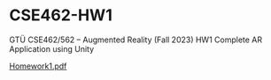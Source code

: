 # CSE462-HW1
GTÜ CSE462/562 – Augmented Reality (Fall 2023)
HW1 Complete AR Application using Unity

[Homework1.pdf](https://github.com/tugceyavuz/CSE462-HW1/files/13549316/Homework1.pdf)
